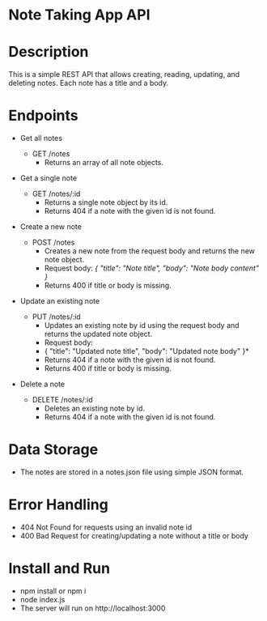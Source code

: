# Note Taking App API

# Description
This is a simple REST API that allows creating, reading, updating, and deleting notes. Each note has a title and a body.

# Endpoints
- Get all notes
  - GET /notes
    - Returns an array of all note objects.

- Get a single note
  - GET /notes/:id
    - Returns a single note object by its id.
    - Returns 404 if a note with the given id is not found.

- Create a new note
  - POST /notes
    - Creates a new note from the request body and returns the new note object.
    - Request body:
    *{
      "title": "Note title",
      "body": "Note body content" 
    }*
     - Returns 400 if title or body is missing.

- Update an existing note
  - PUT /notes/:id
    - Updates an existing note by id using the request body and returns the updated note object.
    - Request body:
     * {
        "title": "Updated note title",
        "body": "Updated note body"
      }*
    - Returns 404 if a note with the given id is not found.
    - Returns 400 if title or body is missing.

- Delete a note
  - DELETE /notes/:id
    - Deletes an existing note by id.
    - Returns 404 if a note with the given id is not found.

# Data Storage
- The notes are stored in a notes.json file using simple JSON format.

# Error Handling
- 404 Not Found for requests using an invalid note id
- 400 Bad Request for creating/updating a note without a title or body

# Install and Run
- npm install or npm i
- node index.js
- The server will run on http://localhost:3000

